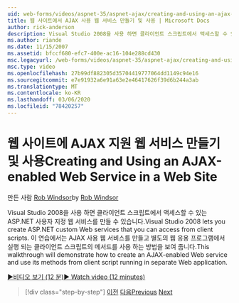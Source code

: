```yaml
---
uid: web-forms/videos/aspnet-35/aspnet-ajax/creating-and-using-an-ajax-enabled-web-service-in-a-web-site
title: 웹 사이트에서 AJAX 사용 웹 서비스 만들기 및 사용 | Microsoft Docs
author: rick-anderson
description: Visual Studio 2008을 사용 하면 클라이언트 스크립트에서 액세스할 수 있는 ASP.NET 사용자 지정 웹 서비스를 만들 수 있습니다. 이 연습에서는 AJ를 만드는 방법을 보여 줍니다.
ms.author: riande
ms.date: 11/15/2007
ms.assetid: bfccf680-efc7-400e-ac16-104e288cd430
msc.legacyurl: /web-forms/videos/aspnet-35/aspnet-ajax/creating-and-using-an-ajax-enabled-web-service-in-a-web-site
msc.type: video
ms.openlocfilehash: 27b99df882305d35704419777064dd1149c94e16
ms.sourcegitcommit: e7e91932a6e91a63e2e46417626f39d6b244a3ab
ms.translationtype: MT
ms.contentlocale: ko-KR
ms.lasthandoff: 03/06/2020
ms.locfileid: "78420257"
---
```

# <a name="creating-and-using-an-ajax-enabled-web-service-in-a-web-site"></a><span data-ttu-id="62d4e-104">웹 사이트에 AJAX 지원 웹 서비스 만들기 및 사용</span><span class="sxs-lookup"><span data-stu-id="62d4e-104">Creating and Using an AJAX-enabled Web Service in a Web Site</span></span>

<span data-ttu-id="62d4e-105">만든 사람 [Rob Windsor](https://twitter.com/robwindsor)</span><span class="sxs-lookup"><span data-stu-id="62d4e-105">by [Rob Windsor](https://twitter.com/robwindsor)</span></span>

<span data-ttu-id="62d4e-106">Visual Studio 2008을 사용 하면 클라이언트 스크립트에서 액세스할 수 있는 ASP.NET 사용자 지정 웹 서비스를 만들 수 있습니다.</span><span class="sxs-lookup"><span data-stu-id="62d4e-106">Visual Studio 2008 lets you create ASP.NET custom Web services that you can access from client scripts.</span></span> <span data-ttu-id="62d4e-107">이 연습에서는 AJAX 사용 웹 서비스를 만들고 별도의 웹 응용 프로그램에서 실행 되는 클라이언트 스크립트의 메서드를 사용 하는 방법을 보여 줍니다.</span><span class="sxs-lookup"><span data-stu-id="62d4e-107">This walkthrough will demonstrate how to create an AJAX-enabled Web service and use its methods from client script running in separate Web application.</span></span>

[<span data-ttu-id="62d4e-108">&#9654;비디오 보기 (12 분)</span><span class="sxs-lookup"><span data-stu-id="62d4e-108">&#9654; Watch video (12 minutes)</span></span>](https://channel9.msdn.com/Blogs/ASP-NET-Site-Videos/creating-and-using-an-ajax-enabled-web-service-in-a-web-site)

> [!div class="step-by-step"]
> <span data-ttu-id="62d4e-109">[이전](adding-ajax-functionality-to-an-existing-aspnet-page.md)
> [다음](aspnet-ajax-a-demonstration-of-aspnet-ajax.md)</span><span class="sxs-lookup"><span data-stu-id="62d4e-109">[Previous](adding-ajax-functionality-to-an-existing-aspnet-page.md)
[Next](aspnet-ajax-a-demonstration-of-aspnet-ajax.md)</span></span>
